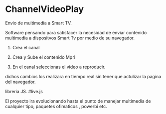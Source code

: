 # ChannelVideoPlay
Envio de multimedia a Smart TV. 

Software pensando para satisfacer la necesidad de enviar contenido multimedia a dispositvos Smart Tv por medio de su navegador.

1. Crea el canal 
2. Crea y Sube el contenido Mp4

3. En el canal seleccionas el video a reproducir.

dichos cambios los realizara en tiempo real sin tener que actulizar la pagina del navegador.

libreria JS.
  #live.js

El proyecto ira evolucionando hasta el punto de manejar multimedia de cualquier tipo, paquetes ofimaticos , powerbi etc.

